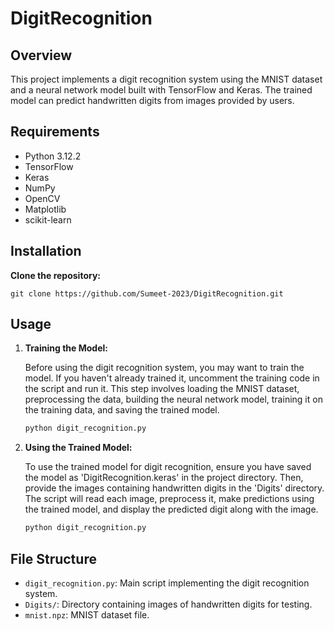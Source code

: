 # DigitRecognition

## Overview

This project implements a digit recognition system using the MNIST dataset and a neural network model built with TensorFlow and Keras. The trained model can predict handwritten digits from images provided by users.

## Requirements

- Python 3.12.2
- TensorFlow
- Keras
- NumPy
- OpenCV
- Matplotlib
- scikit-learn

## Installation

**Clone the repository:**

    git clone https://github.com/Sumeet-2023/DigitRecognition.git

## Usage

1. **Training the Model:**
   
   Before using the digit recognition system, you may want to train the model. If you haven't already trained it, uncomment the training code in the script and run it. This step involves loading the MNIST dataset, preprocessing the data, building the neural network model, training it on the training data, and saving the trained model.

    ```bash
    python digit_recognition.py
    ```

2. **Using the Trained Model:**

   To use the trained model for digit recognition, ensure you have saved the model as 'DigitRecognition.keras' in the project directory. Then, provide the images containing handwritten digits in the 'Digits' directory. The script will read each image, preprocess it, make predictions using the trained model, and display the predicted digit along with the image.

    ```bash
    python digit_recognition.py
    ```

## File Structure

- `digit_recognition.py`: Main script implementing the digit recognition system.
- `Digits/`: Directory containing images of handwritten digits for testing.
- `mnist.npz`: MNIST dataset file.
